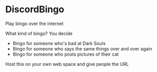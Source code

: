 # DiscordBingo

Play bingo over the internet 

What kind of bingo? You decide

- Bingo for someone who's bad at Dark Souls
- Bingo for someone who says the same things over and over again
- Bingo for someone who posts pictures of their cat

Host this on your own web space and give people the URL

